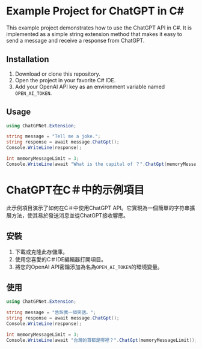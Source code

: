 # Example Project for ChatGPT in C#

This example project demonstrates how to use the ChatGPT API in C#.
It is implemented as a simple string extension method that makes it easy to send a message and receive a response from ChatGPT.

## Installation

1. Download or clone this repository.
2. Open the project in your favorite C# IDE.
3. Add your OpenAI API key as an environment variable named `OPEN_AI_TOKEN`.

## Usage

```csharp
using ChatGPNet.Extension;

string message = "Tell me a joke.";
string response = await message.ChatGpt();
Console.WriteLine(response);

int memoryMessageLimit = 3;
Console.WriteLine(await "What is the capital of ？".ChatGpt(memoryMessageLimit));
```

# ChatGPT在C＃中的示例項目

此示例項目演示了如何在C＃中使用ChatGPT API。它實現為一個簡單的字符串擴展方法，使其易於發送消息並從ChatGPT接收響應。

## 安裝

1. 下載或克隆此存儲庫。
2. 使用您喜愛的C＃IDE編輯器打開項目。
3. 將您的OpenAI API密鑰添加為名為`OPEN_AI_TOKEN`的環境變量。

## 使用

```csharp
using ChatGPNet.Extension;

string message = "告訴我一個笑話。";
string response = await message.ChatGpt();
Console.WriteLine(response);

int memoryMessageLimit = 3;
Console.WriteLine(await "台灣的首都是哪裡？".ChatGpt(memoryMessageLimit));

```
